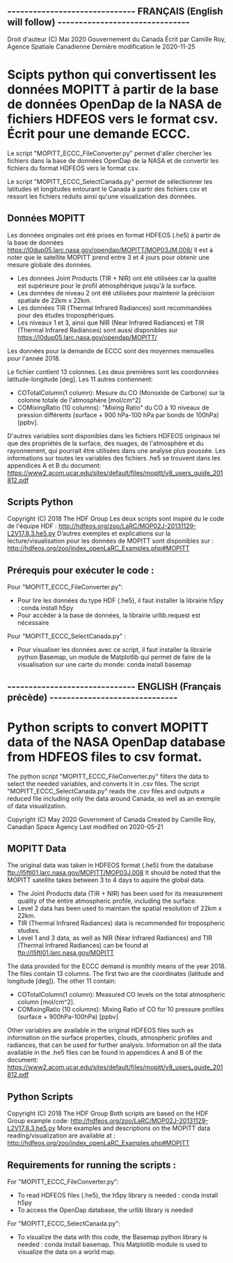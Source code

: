 ## ------------------------------ FRANÇAIS (English will follow) -------------------------------

Droit d'auteur (C) Mai 2020 Gouvernement du Canada 
Écrit par Camille Roy, Agence Spatiale Canadienne
Dernière modification le 2020-11-25

# Scipts python qui convertissent les données MOPITT à partir de la base de données OpenDap de la NASA de fichiers HDFEOS vers le format csv. Écrit pour une demande ECCC. 

Le script "MOPITT_ECCC_FileConverter.py" permet d'aller chercher les fichiers dans la base de données OpenDap de la NASA et de convertir les fichiers du format HDFEOS vers le format csv.

Le script "MOPITT_ECCC_SelectCanada.py" permet de sélectionner les latitudes et longitudes entourant le Canada à partir des fichiers csv et ressort les fichiers réduits ainsi qu'une visualization des données.

## Données MOPITT 

Les données originales ont été prises en format HDFEOS (.he5) à partir de la base de données https://l0dup05.larc.nasa.gov/opendap/MOPITT/MOP03JM.008/
Il est à noter que le satellite MOPITT prend entre 3 et 4 jours pour obtenir une mesure globale des données.
 - Les données Joint Products (TIR + NIR) ont été utilisées car la qualité est supérieure pour le profil atmosphérique jusqu'à la surface. 
 - Les données de niveau 2 ont été utilisées pour maintenir la précision spatiale de 22km x 22km.
 - Les données TIR (Thermal Infrared Radiances) sont recommandées pour des études troposphériques. 
 - Les niveaux 1 et 3, ainsi que NIR (Near Infrared Radiances) et TIR (Thermal Infrared Radiances) sont aussi disponibles sur https://l0dup05.larc.nasa.gov/opendap/MOPITT/

Les données pour la demande de ECCC sont des moyennes mensuelles pour l'année 2018.

Le fichier contient 13 colonnes. Les deux premières sont les coordonnées latitude-longitude [deg]. Les 11 autres contiennent: 

 - COTotalColumn(1 column): Mesure du CO (Monoxide de Carbone) sur la colonne totale de l'atmosphère [mol/cm^2]
 - COMixingRatio (10 columns): "Mixing Ratio" du CO à 10 niveaux de pression différents (surface + 900 hPa-100 hPa par bonds de 100hPa) [ppbv].

D'autres variables sont disponibles dans les fichiers HDFEOS originaux tel que des propriétés de la surface, des nuages, de l'atmosphère et du rayonnement, qui pourrait être utilisées dans une analyse plus poussée. 
Les informations sur toutes les variables des fichiers .he5 se trouvent dans les appendices A et B du document: https://www2.acom.ucar.edu/sites/default/files/mopitt/v8_users_guide_201812.pdf

## Scripts Python

Copyright (C) 2018 The HDF Group 
Les deux scripts sont inspiré du le code de l'équipe HDF : http://hdfeos.org/zoo/LaRC/MOP02J-20131129-L2V17.8.3.he5.py
D’autres exemples et explications sur la lecture/visualisation pour les données de MOPITT sont disponibles sur : http://hdfeos.org/zoo/index_openLaRC_Examples.php#MOPITT


## Prérequis pour exécuter le code : 

Pour "MOPITT_ECCC_FileConverter.py": 
 - Pour lire les données du type HDF (.he5), il faut installer la librairie h5py :  conda install h5py
 - Pour accéder à la base de données, la librairie urllib.request est nécessaire

Pour "MOPITT_ECCC_SelectCanada.py" : 
 - Pour visualiser les données avec ce script, il faut installer la librairie python Basemap, un module de Matplotlib qui permet de faire de la visualisation sur une carte du monde:  conda install basemap


## ------------------------------ ENGLISH (Français précède) ------------------------------

# Python scripts to convert MOPITT data of the NASA OpenDap database from HDFEOS files to csv format. 

The python script "MOPITT_ECCC_FileConverter.py" filters the data to select the needed variables, and converts it in .csv files.
The script "MOPITT_ECCC_SelectCanada.py" reads the .csv files and outputs a reduced file including only the data around Canada, as well as an exemple of data visualization.

Copyright (C) May 2020 Government of Canada 
Created by Camille Roy, Canadian Space Agency
Last modified on 2020-05-21

## MOPITT Data 

The original data was taken in HDFEOS format (.he5) from the database ftp://l5ftl01.larc.nasa.gov/MOPITT/MOP03J.008
It should be noted that the MOPITT satellite takes between 3 to 4 days to aquire the global data. 
 - The Joint Products data (TIR + NIR) has been used for its measurement quality of the entire atmospheric profile, including the surface.
 - Level 2 data has been used to maintain the spatial resolution of 22km x 22km.
 - TIR (Thermal Infrared Radiances) data is recommended for tropospheric studies.
 - Level 1 and 3 data, as well as NIR (Near Infrared Radiances) and TIR (Thermal Infrared Radiances) can be found at ftp://l5ftl01.larc.nasa.gov/MOPITT

The data provided for the ECCC demand is monthly means of the year 2018. 
The files contain 13 columns. The first two are the coordinates (latitude and longitude [deg]). The other 11 contain:

 - COTotalColumn(1 column): Measured CO levels on the total atmospheric column [mol/cm^2]. 
 - COMixingRatio (10 columns): Mixing Ratio of CO for 10 pressure profiles (surface + 900hPa-100hPa) [ppbv]

Other variables are available in the original HDFEOS files such as information on the surface properties, clouds, atmospheric profiles and radiances, that can be used for further analysis.
Information on all the data available in the .he5 files can be found in appendices A and B of the document: https://www2.acom.ucar.edu/sites/default/files/mopitt/v8_users_guide_201812.pdf

## Python Scripts

Copyright (C) 2018 The HDF Group 
Both scripts are based on the HDF Group example code: http://hdfeos.org/zoo/LaRC/MOP02J-20131129-L2V17.8.3.he5.py
More examples and descriptions on the MOPITT data reading/visualization are available at : http://hdfeos.org/zoo/index_openLaRC_Examples.php#MOPITT

## Requirements for running the scripts : 

For "MOPITT_ECCC_FileConverter.py":
 - To read HDFEOS files (.he5), the h5py library is needed : conda install h5py
 - To access the OpenDap database, the urllib library is needed

For "MOPITT_ECCC_SelectCanada.py":
 - To visualize the data with this code, the Basemap python library is needed : conda install basemap. This Matplotlib module is used to visualize the data on a world map. 






